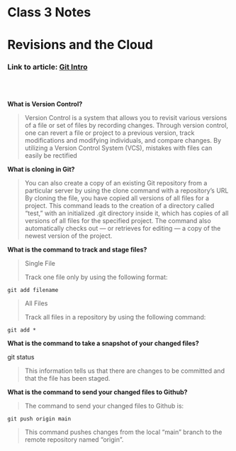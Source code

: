 # Class 3 Notes 

# Revisions and the Cloud

### Link to article: [Git Intro](https://blog.udemy.com/git-tutorial-a-comprehensive-guide/)

<br></br>

**What is Version Control?**
>Version Control is a system that allows you to revisit various versions of a file or set of files by recording changes. Through version control, one can revert a file or project to a previous version, track modifications and modifying individuals, and compare changes. By utilizing a Version Control System (VCS), mistakes with files can easily be rectified

**What is cloning in Git?**
>You can also create a copy of an existing Git repository from a particular server by using the clone command with a repository’s URL
By cloning the file, you have copied all versions of all files for a project. This command leads to the creation of a directory called “test,” with an initialized .git directory inside it, which has copies of all versions of all files for the specified project. The command also automatically checks out — or retrieves for editing — a copy of the newest version of the project.

**What is the command to track and stage files?**
>Single File
>
>Track one file only by using the following format:
>
    git add filename
>
>
>All Files
>
>Track all files in a repository by using the following command:
>
    git add *


**What is the command to take a snapshot of your changed files?**
>    
git status
>
>This information tells us that there are changes to be committed and that the file has been staged.


**What is the command to send your changed files to Github?**
> The command to send your changed files to Github is:
>
    git push origin main
>
> This command pushes changes from the local “main” branch to the remote repository named “origin”.

